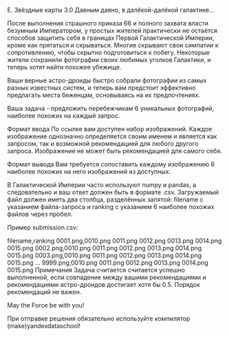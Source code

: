 E. Звёздные карты 3.0
Давным давно, в далёкой-далёкой галактике...

После выполнения страшного приказа 66 и полного захвата власти безумным Императором, у простых жителей практически не остаётся способов защитить себя в границах Первой Галактической Империи, кроме как прятаться и скрываться. Многие скрывают свои симпатии к сопротивлению, чтобы скрытно подготовиться к побегу. Некоторые жители сохранили фотографии своих любимых уголков Галактики, и теперь хотят найти похожее убежище.

Ваши верные астро-дроиды быстро собрали фотографии из самых разных известных систем, и теперь вам предстоит эффективно предлагать места беженцам, основываясь на их предпочтениях.

Ваша задача - предложить перебежчикам 6 уникальных фотографий, наиболее похожих на каждый запрос.

Формат ввода
По ссылке вам доступен набор изображений. Каждое изображение однозначно определяется своим именем и является как запросом, так и возможной рекомендацией для любого другого запроса. Изображение не может быть рекомендацией для самого себя.

Формат вывода
Вам требуется сопоставить каждому изображению 6 наиболее похожих на него изображений из доступных.

В Галактической Империи часто используют numpy и pandas, а следовательно и ваш ответ должен быть в формате .csv. Загружаемый файл должен иметь два столбца, разделённых запятой: filename с указанием файла-запроса и ranking с указанием 6 наиболее похожих файлов через пробел.

Пример submission.csv:

filename,ranking
0001.png,0010.png 0011.png 0012.png 0013.png 0014.png 0015.png
0002.png,0010.png 0011.png 0012.png 0013.png 0014.png 0015.png
0003.png,0010.png 0011.png 0012.png 0013.png 0014.png 0015.png
...
9999.png,0010.png 0011.png 0012.png 0013.png 0014.png 0015.png
Примечания
Задача считается считается успешно выполненной, если совпадение между вашими рекомендациями и рекомендациями астро-дроидов достигает хотя бы 0.5. Порядок рекомендаций не важен.

May the Force be with you!

При отправке решения обязательно используйте компилятор (make)yandexdataschool!